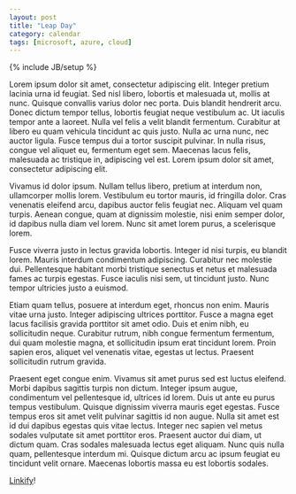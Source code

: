 ```yaml
---
layout: post
title: "Leap Day"
category: calendar
tags: [microsoft, azure, cloud]
---
```

{% include JB/setup %}

Lorem ipsum dolor sit amet, consectetur adipiscing elit. Integer pretium lacinia urna id feugiat. Sed nisl libero, lobortis et malesuada ut, mollis at nunc. Quisque convallis varius dolor nec porta. Duis blandit hendrerit arcu. Donec dictum tempor tellus, lobortis feugiat neque vestibulum ac. Ut iaculis tempor ante a laoreet. Nulla vel felis a velit blandit fermentum. Curabitur at libero eu quam vehicula tincidunt ac quis justo. Nulla ac urna nunc, nec auctor ligula. Fusce tempus dui a tortor suscipit pulvinar. In nulla risus, congue vel aliquet eu, fermentum eget sem. Maecenas lacus felis, malesuada ac tristique in, adipiscing vel est. Lorem ipsum dolor sit amet, consectetur adipiscing elit.

Vivamus id dolor ipsum. Nullam tellus libero, pretium at interdum non, ullamcorper mollis lorem. Vestibulum eu tortor mauris, id fringilla dolor. Cras venenatis eleifend arcu, dapibus auctor felis feugiat nec. Aliquam vel quam turpis. Aenean congue, quam at dignissim molestie, nisi enim semper dolor, id dapibus nulla diam vel lorem. Nunc sit amet lorem purus, a scelerisque lorem.

Fusce viverra justo in lectus gravida lobortis. Integer id nisi turpis, eu blandit lorem. Mauris interdum condimentum adipiscing. Curabitur nec molestie dui. Pellentesque habitant morbi tristique senectus et netus et malesuada fames ac turpis egestas. Fusce iaculis nisi sem, ut tincidunt justo. Nunc tempor ultricies justo a euismod.

Etiam quam tellus, posuere at interdum eget, rhoncus non enim. Mauris vitae urna justo. Integer adipiscing ultrices porttitor. Fusce a magna eget lacus facilisis gravida porttitor sit amet odio. Duis et enim nibh, eu sollicitudin neque. Curabitur rutrum, nibh congue fermentum fermentum, dui quam molestie magna, et sollicitudin ipsum erat tincidunt lorem. Proin sapien eros, aliquet vel venenatis vitae, egestas ut lectus. Praesent sollicitudin rutrum gravida.

Praesent eget congue enim. Vivamus sit amet purus sed est luctus eleifend. Morbi dapibus sagittis turpis non dictum. Integer ipsum augue, condimentum vel pellentesque id, ultrices id lorem. Duis ut ante eu purus tempus vestibulum. Quisque dignissim viverra mauris eget egestas. Fusce tempus eros sit amet velit pulvinar sagittis id non augue. Nulla sit amet est id dui dapibus egestas quis vitae lectus. Integer nec sapien vel metus sodales vulputate sit amet porttitor eros. Praesent auctor dui diam, ut dictum quam. Cras sodales malesuada lectus eget aliquam. Nunc quis nulla quam, pellentesque interdum mi. Quisque dictum arcu ac ipsum feugiat eu tincidunt velit ornare. Maecenas lobortis massa eu est lobortis sodales.

[Linkify](http://www.google.com)!
